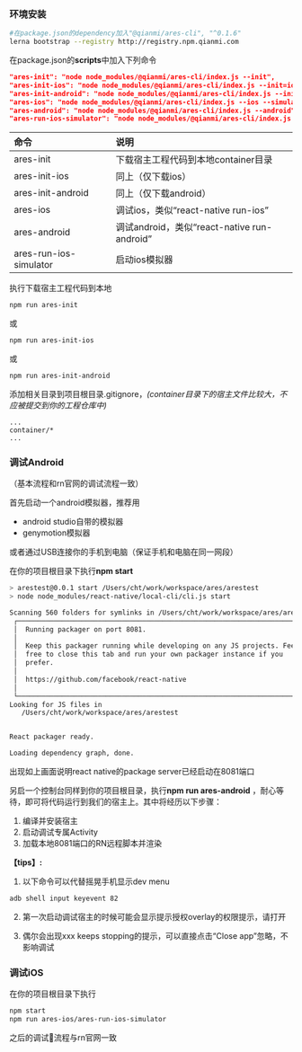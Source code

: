 ### 环境安装
```bash
#在package.json的dependency加入"@qianmi/ares-cli", "^0.1.6"
lerna bootstrap --registry http://registry.npm.qianmi.com
```

在package.json的<b>scripts</b>中加入下列命令

```json
"ares-init": "node node_modules/@qianmi/ares-cli/index.js --init",
"ares-init-ios": "node node_modules/@qianmi/ares-cli/index.js --init=ios",
"ares-init-android": "node node_modules/@qianmi/ares-cli/index.js --init=android",
"ares-ios": "node node_modules/@qianmi/ares-cli/index.js --ios --simulator 'iPhone 6'",
"ares-android": "node node_modules/@qianmi/ares-cli/index.js --android"
"ares-run-ios-simulator": "node node_modules/@qianmi/ares-cli/index.js --ios --runOnly --simulator 'iPhone 6'",
```

|命令|说明|
|:-----  |:-------|
| ares-init |  下载宿主工程代码到本地container目录  |
| ares-init-ios |  同上（仅下载ios）  |
| ares-init-android | 同上（仅下载android）   |
| ares-ios |   调试ios，类似“react-native run-ios” |
| ares-android |  调试android，类似“react-native run-android”   |
| ares-run-ios-simulator |  启动ios模拟器  |

执行下载宿主工程代码到本地

```bash
npm run ares-init
```

或

```bash
npm run ares-init-ios
```

或

```bash
npm run ares-init-android
```

添加相关目录到项目根目录.gitignore，*(container目录下的宿主文件比较大，不应被提交到你的工程仓库中)*

```
...
container/*
...
```


### 调试Android

（基本流程和rn官网的调试流程一致）

首先启动一个android模拟器，推荐用

* android studio自带的模拟器
* genymotion模拟器

或者通过USB连接你的手机到电脑（保证手机和电脑在同一网段）

在你的项目根目录下执行<b>npm start</b>

```bash
> arestest@0.0.1 start /Users/cht/work/workspace/ares/arestest
> node node_modules/react-native/local-cli/cli.js start

Scanning 560 folders for symlinks in /Users/cht/work/workspace/ares/arestest/node_modules (15ms)
 ┌────────────────────────────────────────────────────────────────────────────┐
 │  Running packager on port 8081.                                            │
 │                                                                            │
 │  Keep this packager running while developing on any JS projects. Feel      │
 │  free to close this tab and run your own packager instance if you          │
 │  prefer.                                                                   │
 │                                                                            │
 │  https://github.com/facebook/react-native                                  │
 │                                                                            │
 └────────────────────────────────────────────────────────────────────────────┘
Looking for JS files in
   /Users/cht/work/workspace/ares/arestest


React packager ready.

Loading dependency graph, done.

```

出现如上画面说明react native的package server已经启动在8081端口

另启一个控制台同样到你的项目根目录，执行<b>npm run ares-android</b> ，耐心等待，即可将代码运行到我们的宿主上。其中将经历以下步骤：

1. 编译并安装宿主
2. 启动调试专属Activity
3. 加载本地8081端口的RN远程脚本并渲染

<b>【tips】:</b>

1. 以下命令可以代替摇晃手机显示dev menu
```bash
adb shell input keyevent 82
```

2. 第一次启动调试宿主的时候可能会显示提示授权overlay的权限提示，请打开

3. 偶尔会出现xxx keeps stopping的提示，可以直接点击“Close app”忽略，不影响调试

### 调试iOS

在你的项目根目录下执行

```bash
npm start
npm run ares-ios/ares-run-ios-simulator
```

之后的调试流程与rn官网一致
